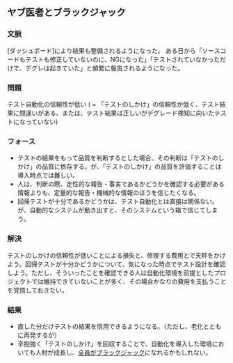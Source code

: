 ## ヤブ医者とブラックジャック
### 文脈
[ダッシュボード]により結果も整備されるようになった。
ある日から「ソースコードもテストも修正していないのに、NGになった」「テストされていなかっただけで、デグレは起きていた」と頻繁に報告されるようになった。

### 問題
テスト自動化の信頼性が低い ( = 「テストのしかけ」の信頼性が低く、テスト結果に間違いがある。または、テスト結果は正しいがデグレード検知に向いたテストになっていない)

### フォース
* テストの結果をもって品質を判断するとした場合、その判断は「テストのしかけ」の品質に依存する。が、「テストのしかけ」の品質を評価することは導入時点では難しい。
* 人は、判断の際、定性的な報告・事実であるかどうかを確認する必要がある情報よりも、定量的な報告・機械的な情報のほうを信じたくなる。
* 回帰テストが十分であるかどうかは、テスト自動化とは直接は関係ない。が、自動的なシステムが動き出すと、そのシステムという箱で信じてしまう。

### 解決
テストのしかけの信頼性が低いことによる損失と、修理する費用とで天秤をかけよう。回帰テストが十分かどうかについて、気になった時点でテスト設計を確認しよう。ただし、そういったことを確認できる人は自動化環境を前提としたプロジェクトでは維持できていないことが多く、その場合かなりの費用を支払うことを覚悟しておきたい。

### 結果
* 直した分だけテストの結果を信用できるようになる。（ただし、老化とともに再発するが）
* 辛抱強く「テストのしかけ」を回収することで、自動化を導入した環境においても人材が成長し、[全員がブラックジャック](WeAreMeisters.html)になれるかもしれない。
